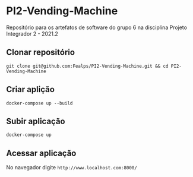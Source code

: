 # PI2-Vending-Machine

Repositório para os artefatos de software do grupo 6 na disciplina Projeto Integrador 2 - 2021.2

## Clonar repositório
`git clone git@github.com:Fealps/PI2-Vending-Machine.git && cd PI2-Vending-Machine`

## Criar aplição
`docker-compose up --build`

## Subir aplicação 
`docker-compose up`

## Acessar aplicação
 No navegador digite `http://www.localhost.com:8000/`
